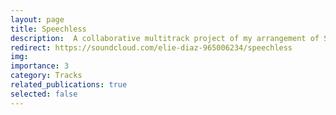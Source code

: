 ```yaml
---
layout: page
title: Speechless
description:  A collaborative multitrack project of my arrangement of Speechless from Aladdin (2019).
redirect: https://soundcloud.com/elie-diaz-965006234/speechless
img:
importance: 3
category: Tracks
related_publications: true
selected: false
---
```

